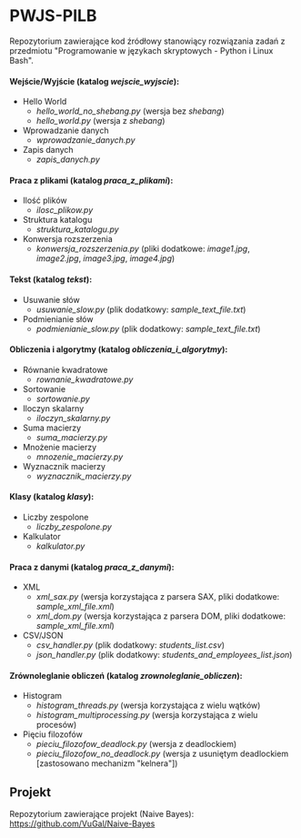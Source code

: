 # PWJS-PILB
Repozytorium zawierające kod źródłowy stanowiący rozwiązania zadań z przedmiotu "Programowanie w językach skryptowych - Python i Linux Bash".

#### Wejście/Wyjście (katalog *wejscie_wyjscie*):
- Hello World
  - *hello_world_no_shebang.py* (wersja bez *shebang*)
  - *hello_world.py* (wersja z *shebang*)
- Wprowadzanie danych
  - *wprowadzanie_danych.py*
- Zapis danych
  - *zapis_danych.py*

#### Praca z plikami (katalog *praca_z_plikami*):
- Ilość plików
  - *ilosc_plikow.py*
- Struktura katalogu
  - *struktura_katalogu.py*
- Konwersja rozszerzenia
  - *konwersja_rozszerzenia.py* (pliki dodatkowe: *image1.jpg*, *image2.jpg*, *image3.jpg*, *image4.jpg*)

#### Tekst (katalog *tekst*):
- Usuwanie słów
  - *usuwanie_slow.py* (plik dodatkowy: *sample_text_file.txt*)
- Podmienianie słów
  - *podmienianie_slow.py* (plik dodatkowy: *sample_text_file.txt*)

#### Obliczenia i algorytmy (katalog *obliczenia_i_algorytmy*):
- Równanie kwadratowe
  - *rownanie_kwadratowe.py*
- Sortowanie
  - *sortowanie.py*
- Iloczyn skalarny
  - *iloczyn_skalarny.py*
- Suma macierzy
  - *suma_macierzy.py*
- Mnożenie macierzy
  - *mnozenie_macierzy.py*
- Wyznacznik macierzy
  - *wyznacznik_macierzy.py*

#### Klasy (katalog *klasy*):
- Liczby zespolone
  - *liczby_zespolone.py*
- Kalkulator
  - *kalkulator.py*

#### Praca z danymi (katalog *praca_z_danymi*):
- XML
  - *xml_sax.py* (wersja korzystająca z parsera SAX, pliki dodatkowe: *sample_xml_file.xml*)
  - *xml_dom.py* (wersja korzystająca z parsera DOM, pliki dodatkowe: *sample_xml_file.xml*)
- CSV/JSON
  - *csv_handler.py* (plik dodatkowy: *students_list.csv*)
  - *json_handler.py* (plik dodatkowy: *students_and_employees_list.json*)

#### Zrównoleglanie obliczeń (katalog *zrownoleglanie_obliczen*):
- Histogram
  - *histogram_threads.py* (wersja korzystająca z wielu wątków)
  - *histogram_multiprocessing.py* (wersja korzystająca z wielu procesów)
- Pięciu filozofów
  - *pieciu_filozofow_deadlock.py* (wersja z deadlockiem)
  - *pieciu_filozofow_no_deadlock.py* (wersja z usuniętym deadlockiem [zastosowano mechanizm "kelnera"])


## Projekt

Repozytorium zawierające projekt (Naive Bayes): https://github.com/VuGal/Naive-Bayes
